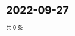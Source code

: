 # 2022-09-27

共 0 条

<!-- BEGIN WEIBO -->
<!-- 最后更新时间 Tue Sep 27 2022 17:16:39 GMT+0800 (China Standard Time) -->

<!-- END WEIBO -->
